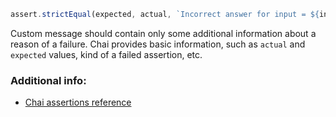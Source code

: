 ```javascript
assert.strictEqual(expected, actual, `Incorrect answer for input = ${input}`);
```

Custom message should contain only some additional information about a reason of a failure. Chai provides basic information, such as `actual` and `expected` values, kind of a failed assertion, etc.

### Additional info:

- [Chai assertions reference](https://www.chaijs.com/api/assert/)